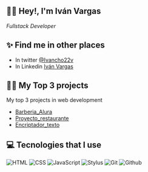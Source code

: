 ## 👋🏻 Hey!, I'm Iván Vargas
<p><em>Fullstack Developer</em></p>

## ✨ Find me in other places
- In twitter [@Ivancho22v]([twitter.com/LeoCode0](https://twitter.com/Ivancho22v))
- In Linkedin [Iván Vargas]([https://www.linkedin.com/in/ivan-vargas-gantiva-developer/])

## 💪🏻 My Top 3 projects
My top 3 projects in web development

- [Barberia_Alura](https://mr-gantiva.github.io/barberia-alura/)
- [Proyecto_restaurante](https://mr-gantiva.github.io/proyecto-restaurante/)
- [Encriptador_texto](https://mr-gantiva.github.io/encriptador-texto/)

## 💻 Tecnologies that I use

![HTML](https://img.shields.io/badge/HTML5-E34F26?style=for-the-badge&logo=html5&logoColor=white) ![CSS](https://img.shields.io/badge/CSS3-1572B6?style=for-the-badge&logo=css3&logoColor=white) ![JavaScript](https://img.shields.io/badge/JavaScript-323330?style=for-the-badge&logo=javascript&logoColor=F7DF1E) ![Stylus](https://img.shields.io/badge/Stylus-333333?style=for-the-badge&logo=stylus&logoColor=white)  ![Git](https://img.shields.io/badge/Git-F05032?style=for-the-badge&logo=git&logoColor=white) ![Github](https://img.shields.io/badge/GitHub-100000?style=for-the-badge&logo=github&logoColor=white)
